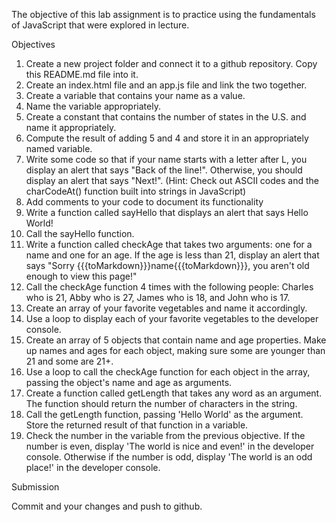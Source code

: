 The objective of this lab assignment is to practice using the fundamentals of JavaScript that were explored in lecture.

Objectives

1. Create a new project folder and connect it to a github repository. Copy this README.md file into it.
2. Create an index.html file and an app.js file and link the two together.
3. Create a variable that contains your name as a value. 
4. Name the variable appropriately.
5. Create a constant that contains the number of states in the U.S. and name it appropriately.
6. Compute the result of adding 5 and 4 and store it in an appropriately named variable.
7. Write some code so that if your name starts with a letter after L, you display an alert that says "Back of the line!". Otherwise, you should display an alert that says "Next!". (Hint: Check out ASCII codes and the charCodeAt() function built into strings in JavaScript)
8. Add comments to your code to document its functionality
9. Write a function called sayHello that displays an alert that says Hello World!
10. Call the sayHello function.
11. Write a function called checkAge that takes two arguments: one for a name and one for an age. If the age is less than 21, display an alert that says "Sorry {{{toMarkdown}}}name{{{toMarkdown}}}, you aren't old enough to view this page!"
12. Call the checkAge function 4 times with the following people: Charles who is 21, Abby who is 27, James who is 18, and John who is 17.
13. Create an array of your favorite vegetables and name it accordingly.
14. Use a loop to display each of your favorite vegetables to the developer console.
15. Create an array of 5 objects that contain name and age properties. Make up names and ages for each object, making sure some are younger than 21 and some are 21+.
16. Use a loop to call the checkAge function for each object in the array, passing the object's name and age as arguments.
17. Create a function called getLength that takes any word as an argument. The function should return the number of characters in the string.
18. Call the getLength function, passing 'Hello World' as the argument. Store the returned result of that function in a variable.
19. Check the number in the variable from the previous objective. If the number is even, display 'The world is nice and even!' in the developer console. Otherwise if the number is odd, display 'The world is an odd place!' in the developer console.

Submission

Commit and your changes and push to github.